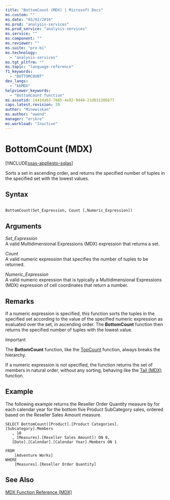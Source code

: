 ```yaml
---
title: "BottomCount (MDX) | Microsoft Docs"
ms.custom: ""
ms.date: "03/02/2016"
ms.prod: "analysis-services"
ms.prod_service: "analysis-services"
ms.service: ""
ms.component: ""
ms.reviewer: ""
ms.suite: "pro-bi"
ms.technology: 
  - "analysis-services"
ms.tgt_pltfrm: ""
ms.topic: "language-reference"
f1_keywords: 
  - "BOTTOMCOUNT"
dev_langs: 
  - "kbMDX"
helpviewer_keywords: 
  - "BottomCount function"
ms.assetid: 1441dab3-7885-4e92-9d48-21d832286677
caps.latest.revision: 39
author: "Minewiskan"
ms.author: "owend"
manager: "erikre"
ms.workload: "Inactive"
---
```

# BottomCount (MDX)
[!INCLUDE[ssas-appliesto-sqlas](../includes/ssas-appliesto-sqlas.md)]

  Sorts a set in ascending order, and returns the specified number of tuples in the specified set with the lowest values.  
  
## Syntax  
  
```  
  
BottomCount(Set_Expression, Count [,Numeric_Expression])  
```  
  
## Arguments  
 *Set_Expression*  
 A valid Multidimensional Expressions (MDX) expression that returns a set.  
  
 *Count*  
 A valid numeric expression that specifies the number of tuples to be returned.  
  
 *Numeric_Expression*  
 A valid numeric expression that is typically a Multidimensional Expressions (MDX) expression of cell coordinates that return a number.  
  
## Remarks  
 If a numeric expression is specified, this function sorts the tuples in the specified set according to the value of the specified numeric expression as evaluated over the set, in ascending order. The **BottomCount** function then returns the specified number of tuples with the lowest value.  
  
> [!IMPORTANT]  
>  The **BottomCount** function, like the [TopCount](../mdx/topcount-mdx.md) function, always breaks the hierarchy.  
  
 If a numeric expression is not specified, the function returns the set of members in natural order, without any sorting, behaving like the [Tail (MDX)](../mdx/tail-mdx.md) function.  
  
## Example  
 The following example returns the Reseller Order Quantity measure by for each calendar year for the bottom five Product SubCategory sales, ordered based on the Reseller Sales Amount measure.  
  
```  
SELECT BottomCount([Product].[Product Categories].[Subcategory].Members  
   , 10  
   , [Measures].[Reseller Sales Amount]) ON 0,  
   [Date].[Calendar].[Calendar Year].Members ON 1  
  
FROM  
    [Adventure Works]  
WHERE  
    [Measures].[Reseller Order Quantity]  
```  
  
## See Also  
 [MDX Function Reference &#40;MDX&#41;](../mdx/mdx-function-reference-mdx.md)  
  
  
